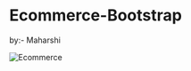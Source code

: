 # Ecommerce-Bootstrap
by:- Maharshi

![Ecommerce](https://github.com/Maharshibhatnagar/Ecommerce-Bootstrap/assets/119435144/1c5b706b-9a08-463e-b9de-899851bbaf69)
